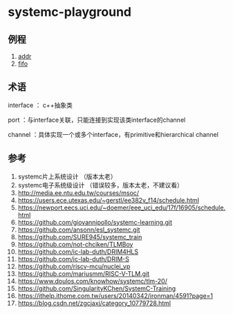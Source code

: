 # systemc-playground

## 例程

1. [addr](./src/adder/)
2. [fifo](./src/fifo/)

## 术语

interface ： c++抽象类

port ：与interface关联，只能连接到实现该类interface的channel

channel ：具体实现一个或多个interface，有primitive和hierarchical channel

## 参考

1. systemc片上系统设计   （版本太老）
2. systemc电子系统级设计 （错误较多，版本太老，不建议看）
3. http://media.ee.ntu.edu.tw/courses/msoc/
4. https://users.ece.utexas.edu/~gerstl/ee382v_f14/schedule.html
5. https://newport.eecs.uci.edu/~doemer/eee_uci_edu/17f/16905/schedule.html
6. https://github.com/giovannipollo/systemc-learning.git
7. https://github.com/ansonn/esl_systemc.git
8. https://github.com/SURE945/systemc_train
9. https://github.com/not-chciken/TLMBoy
10. https://github.com/ic-lab-duth/DRIM4HLS
11. https://github.com/ic-lab-duth/DRIM-S
12. https://github.com/riscv-mcu/nuclei_vp
13. https://github.com/mariusmm/RISC-V-TLM.git
14. https://www.doulos.com/knowhow/systemc/tlm-20/
15. https://github.com/SingularityKChen/SystemC-Training
16. https://ithelp.ithome.com.tw/users/20140342/ironman/4591?page=1
17. https://blog.csdn.net/zgcjaxj/category_10779728.html
